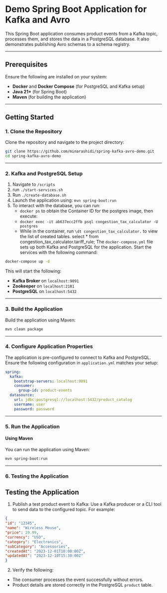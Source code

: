 
# Demo Spring Boot Application for Kafka and Avro

This Spring Boot application consumes product events from a Kafka topic, processes them, and stores the data in a PostgreSQL database. It also demonstrates publishing Avro schemas to a schema registry.

---

## Prerequisites

Ensure the following are installed on your system:
- **Docker** and **Docker Compose** (for PostgreSQL and Kafka setup)
- **Java 21+** (for Spring Boot)
- **Maven** (for building the application)

---

## Getting Started

### 1. Clone the Repository
Clone the repository and navigate to the project directory:
```bash
git clone https://github.com/minarashidi/spring-kafka-avro-demo.git
cd spring-kafka-avro-demo
```

---

### 2. Kafka and PostgreSQL Setup

1. Navigate to `/scripts`
2. run `./start-services.sh`
3. Run `./create-database.sh`
4. Launch the application using: `mvn spring-boot:run`
5. To interact with the database, you can run:
    - `docker ps` to obtain the Container ID for the postgres image, then execute:
    - `docker exec -it ab637ecc2ffb psql congestion_tax_calculator -U postgres`
    - While in the container, run `\dt congestion_tax_calculator.` to view the list of created tables.
      select * from congestion_tax_calculator.tariff_rule;
The `docker-compose.yml` file sets up both Kafka and PostgreSQL for the application. Start the services with the following command:
```bash
docker-compose up -d
```

This will start the following:
- **Kafka Broker** on `localhost:9091`
- **Zookeeper** on `localhost:2181`
- **PostgreSQL** on `localhost:5432`

---

### 3. Build the Application

Build the application using Maven:
```bash
mvn clean package
```

---

### 4. Configure Application Properties

The application is pre-configured to connect to Kafka and PostgreSQL. Ensure the following configuration in `application.yml` matches your setup:

```yaml
spring:
  kafka:
    bootstrap-servers: localhost:9091
    consumer:
      group-id: product-events
  datasource:
    url: jdbc:postgresql://localhost:5432/product_catalog
    username: user
    password: password
```

---

### 5. Run the Application

#### Using Maven
You can run the application using Maven:
```bash
mvn spring-boot:run
```

---

### 6. Testing the Application

## Testing the Application

1. Publish a test product event to Kafka:
   Use a Kafka producer or a CLI tool to send data to the configured topic. For example:
   
``` json
{
"id": "12345",
"name": "Wireless Mouse",
"price": 29.99,
"currency": "USD",
"category": "Electronics",
"subCategory": "Accessories",
"createdAt": "2023-12-01T10:00:00Z",
"updatedAt": "2023-12-10T15:30:00Z"
}
 ```

2. Verify the following:
- The consumer processes the event successfully without errors.
- Product details are stored correctly in the PostgreSQL `product` table.
